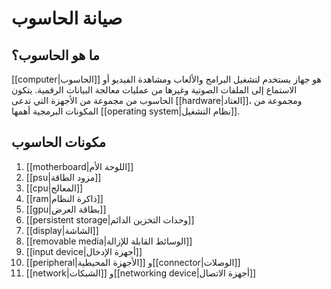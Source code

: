 # صيانة الحاسوب

## ما هو الحاسوب؟

[[computer|الحاسوب]] هو جهاز يستخدم لتشغيل البرامج والألعاب ومشاهدة الفيديو أو الاستماع إلى الملفات الصوتية وغيرها من عمليات معالجة البيانات الرقمية. يتكون الحاسوب من مجموعة من الأجهزة التي تدعى [[hardware|العتاد]]، ومجموعة من المكونات البرمجية أهمها [[operating system|نظام التشغيل]].

## مكونات الحاسوب

1. [[motherboard|اللوحة الأم]]
2. [[psu|مزود الطاقة]]
3. [[cpu|المعالج]]
4. [[ram|ذاكرة النظام]]
5. [[gpu|بطاقة العرض]]
6. [[persistent storage|وحدات التخزين الدائم]]
7. [[display|الشاشة]]
8. [[removable media|الوسائط القابلة للإزالة]]
9. [[input device|أجهزة الإدخال]]
10. [[peripheral|الأجهزة المحيطية]] و[[connector|الوصلات]]
11. [[network|الشبكات]] و[[networking device|أجهزة الاتصال]]

